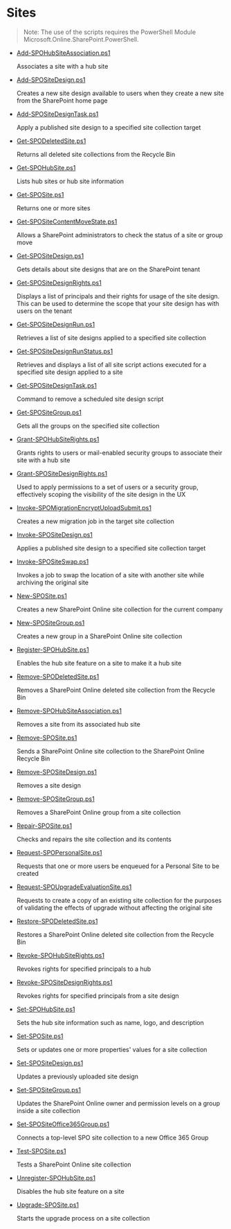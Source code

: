 # Sites

> Note: The use of the scripts requires the PowerShell Module Microsoft.Online.SharePoint.PowerShell.


+ [Add-SPOHubSiteAssociation.ps1](./Add-SPOHubSiteAssociation.ps1)

  Associates a site with a hub site  

+ [Add-SPOSiteDesign.ps1](./Add-SPOSiteDesign.ps1)
    
  Creates a new site design available to users when they create a new site from the SharePoint home page

+ [Add-SPOSiteDesignTask.ps1](./Add-SPOSiteDesignTask.ps1)
    
  Apply a published site design to a specified site collection target

+ [Get-SPODeletedSite.ps1](./Get-SPODeletedSite.ps1)
    
  Returns all deleted site collections from the Recycle Bin

+ [Get-SPOHubSite.ps1](./Get-SPOHubSite.ps1)
    
  Lists hub sites or hub site information

+ [Get-SPOSite.ps1](./Get-SPOSite.ps1)
    
  Returns one or more sites 

+ [Get-SPOSiteContentMoveState.ps1](./Get-SPOSiteContentMoveState.ps1)
    
  Allows a SharePoint administrators to check the status of a site or group move

+ [Get-SPOSiteDesign.ps1](./Get-SPOSiteDesign.ps1)
    
  Gets details about site designs that are on the SharePoint tenant

+ [Get-SPOSiteDesignRights.ps1](./Get-SPOSiteDesignRights.ps1)
    
  Displays a list of principals and their rights for usage of the site design. This can be used to determine the scope that your site design has with users on the tenant

+ [Get-SPOSiteDesignRun.ps1](./Get-SPOSiteDesignRun.ps1)
    
  Retrieves a list of site designs applied to a specified site collection

+ [Get-SPOSiteDesignRunStatus.ps1](./Get-SPOSiteDesignRunStatus.ps1)
    
  Retrieves and displays a list of all site script actions executed for a specified site design applied to a site

+ [Get-SPOSiteDesignTask.ps1](./Get-SPOSiteDesignTask.ps1)
    
  Command to remove a scheduled site design script

+ [Get-SPOSiteGroup.ps1](./Get-SPOSiteGroup.ps1)
    
  Gets all the groups on the specified site collection

+ [Grant-SPOHubSiteRights.ps1](./Grant-SPOHubSiteRights.ps1)
    
  Grants rights to users or mail-enabled security groups to associate their site with a hub site

+ [Grant-SPOSiteDesignRights.ps1](./Grant-SPOSiteDesignRights.ps1)
    
  Used to apply permissions to a set of users or a security group, effectively scoping the visibility of the site design in the UX

+ [Invoke-SPOMigrationEncryptUploadSubmit.ps1](./Invoke-SPOMigrationEncryptUploadSubmit.ps1)
    
  Creates a new migration job in the target site collection

+ [Invoke-SPOSiteDesign.ps1](./Invoke-SPOSiteDesign.ps1)
    
  Applies a published site design to a specified site collection target

+ [Invoke-SPOSiteSwap.ps1](./Invoke-SPOSiteSwap.ps1)
    
  Invokes a job to swap the location of a site with another site while archiving the original site

+ [New-SPOSite.ps1](./New-SPOSite.ps1)
    
  Creates a new SharePoint Online site collection for the current company

+ [New-SPOSiteGroup.ps1](./New-SPOSiteGroup.ps1)
    
  Creates a new group in a SharePoint Online site collection

+ [Register-SPOHubSite.ps1](./Register-SPOHubSite.ps1)
    
  Enables the hub site feature on a site to make it a hub site

+ [Remove-SPODeletedSite.ps1](./Remove-SPODeletedSite.ps1)
    
  Removes a SharePoint Online deleted site collection from the Recycle Bin

+ [Remove-SPOHubSiteAssociation.ps1](./Remove-SPOHubSiteAssociation.ps1)

  Removes a site from its associated hub site

+ [Remove-SPOSite.ps1](./Remove-SPOSite.ps1)
    
  Sends a SharePoint Online site collection to the SharePoint Online Recycle Bin

+ [Remove-SPOSiteDesign.ps1](./Remove-SPOSiteDesign.ps1)
    
  Removes a site design

+ [Remove-SPOSiteGroup.ps1](./Remove-SPOSiteGroup.ps1)
    
  Removes a SharePoint Online group from a site collection

+ [Repair-SPOSite.ps1](./Repair-SPOSite.ps1)
    
  Checks and repairs the site collection and its contents

+ [Request-SPOPersonalSite.ps1](./Request-SPOPersonalSite.ps1)
    
  Requests that one or more users be enqueued for a Personal Site to be created

+ [Request-SPOUpgradeEvaluationSite.ps1](./Request-SPOUpgradeEvaluationSite.ps1)
    
  Requests to create a copy of an existing site collection for the purposes of validating the effects of upgrade without affecting the original site

+ [Restore-SPODeletedSite.ps1](./Restore-SPODeletedSite.ps1)
    
  Restores a SharePoint Online deleted site collection from the Recycle Bin

+ [Revoke-SPOHubSiteRights.ps1](./Revoke-SPOHubSiteRights.ps1)
    
  Revokes rights for specified principals to a hub

+ [Revoke-SPOSiteDesignRights.ps1](./Revoke-SPOSiteDesignRights.ps1)
    
  Revokes rights for specified principals from a site design

+ [Set-SPOHubSite.ps1](./Set-SPOHubSite.ps1)
    
  Sets the hub site information such as name, logo, and description

+ [Set-SPOSite.ps1](./Set-SPOSite.ps1)
    
  Sets or updates one or more properties' values for a site collection

+ [Set-SPOSiteDesign.ps1](./Set-SPOSiteDesign.ps1)
    
  Updates a previously uploaded site design

+ [Set-SPOSiteGroup.ps1](./Set-SPOSiteGroup.ps1)
    
  Updates the SharePoint Online owner and permission levels on a group inside a site collection

+ [Set-SPOSiteOffice365Group.ps1](./Set-SPOSiteOffice365Group.ps1)
    
  Connects a top-level SPO site collection to a new Office 365 Group

+ [Test-SPOSite.ps1](./Test-SPOSite.ps1)
    
  Tests a SharePoint Online site collection

+ [Unregister-SPOHubSite.ps1](./Unregister-SPOHubSite.ps1)

  Disables the hub site feature on a site

+ [Upgrade-SPOSite.ps1](./Upgrade-SPOSite.ps1)

  Starts the upgrade process on a site collection